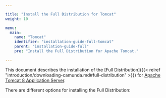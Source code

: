 ```yaml
---

title: "Install the Full Distribution for Tomcat"
weight: 10

menu:
  main:
    name: "Tomcat"
    identifier: "installation-guide-full-tomcat"
    parent: "installation-guide-full"
    pre: "Install the Full Distribution for Apache Tomcat."

---
```


This document describes the installation of the [Full Distribution]({{< relref "introduction/downloading-camunda.md#full-distribution" >}}) for [Apache Tomcat 8 Application Server](http://tomcat.apache.org/).

There are different options for installing the Full Distribution:
